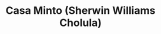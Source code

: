 ---
title: "Casa Minto (Sherwin Williams Cholula)"
url: /san-pedro-cholula/casa-minto-sherwin-williams-cholula/
shop: pintura
---